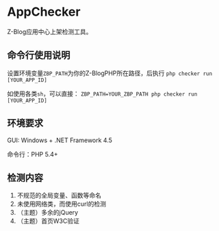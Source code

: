 AppChecker
=============================
Z-Blog应用中心上架检测工具。

## 命令行使用说明
设置环境变量``ZBP_PATH``为你的Z-BlogPHP所在路径，后执行
``php checker run [YOUR_APP_ID]``

如使用各类``sh``，可以直接：
``ZBP_PATH=YOUR_ZBP_PATH php checker run [YOUR_APP_ID]``

## 环境要求
GUI: Windows + .NET Framework 4.5

命令行：PHP 5.4+

## 检测内容
1. 不规范的全局变量、函数等命名
1. 未使用网络类，而使用curl的检测
1. （主题）多余的jQuery
1. （主题）首页W3C验证
